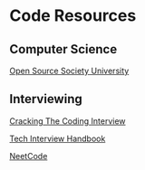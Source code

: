 # Code Resources

## Computer Science
[Open Source Society University](https://github.com/ossu/computer-science)

## Interviewing

[Cracking The Coding Interview](https://www.amazon.co.uk/Cracking-Coding-Interview-6th-Programming/dp/0984782850/ref=sr_1_1?keywords=cracking+the+coding+interview&qid=1651150459&sprefix=cracking+the+coding+%2Caps%2C75&sr=8-1)

[Tech Interview Handbook](https://www.techinterviewhandbook.org)

[NeetCode](https://www.youtube.com/c/NeetCode)

